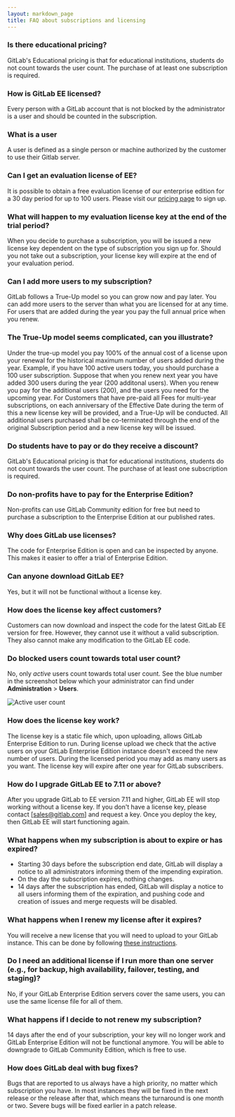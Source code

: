 ```yaml
---
layout: markdown_page
title: FAQ about subscriptions and licensing
---
```


### Is there educational pricing?

GitLab's Educational pricing is that for educational institutions, students do
not count towards the user count. The purchase of at least one subscription is
required.

### How is GitLab EE licensed?

Every person with a GitLab account that is not blocked by the administrator
is a user and should be counted in the subscription.

### What is a user
A user is defined as a single person or machine authorized by the customer to use their Gitlab server.

### Can I get an evaluation license of EE?

It is possible to obtain a free evaluation license of our enterprise edition for
a 30 day period for up to 100 users. Please visit our [pricing page] to sign up.

[pricing page]: https://about.gitlab.com/pricing

### What will happen to my evaluation license key at the end of the trial period?

When you decide to purchase a subscription, you will be issued a new license key
dependent on the type of subscription you sign up for. Should you not take out a
subscription, your license key will expire at the end of your evaluation period.

### Can I add more users to my subscription?

GitLab follows a True-Up model so you can grow now and pay later. You can add
more users to the server than what you are licensed for at any time. For users
that are added during the year you pay the full annual price when you renew.

### The True-Up model seems complicated, can you illustrate?

Under the true-up model you pay 100% of the annual cost of a license upon your renewal for the historical maximum number of users added during the year.
Example, if you have 100 active users today, you should purchase a 100 user subscription.
Suppose that when you renew next year you have added 300 users during the year (200 additonal users). When you renew you pay for the additional users (200),
and the users you need for the upcoming year. For Customers that have pre-paid all Fees for multi-year subscriptions, on each anniversary of the Effective
Date during the term of this a new license key will be provided, and a True-Up will be conducted. All additional users purchased shall be co-terminated through
the end of the original Subscription period and a new license key will be issued.

### Do students have to pay or do they receive a discount?

GitLab's Educational pricing is that for educational institutions, students do
not count towards the user count. The purchase of at least one subscription is
required.

### Do non-profits have to pay for the Enterprise Edition?

Non-profits can use GitLab Community edition for free but need to purchase a
subscription to the Enterprise Edition at our published rates.

### Why does GitLab use licenses?

The code for Enterprise Edition is open and can be inspected by anyone. This
makes it easier to offer a trial of Enterprise Edition.

### Can anyone download GitLab EE?

Yes, but it will not be functional without a license key.

### How does the license key affect customers?

Customers can now download and inspect the code for the latest GitLab EE version
for free. However, they cannot use it without a valid subscription. They also
cannot make any modification to the GitLab EE code.

### Do blocked users count towards total user count?

No, only _active_ users count towards total user count. See the blue number in
the screenshot below which your administrator can find under **Administration** >
**Users**.

![Active user count](/images/active_users_screenshot.png)

### How does the license key work?

The license key is a static file which, upon uploading, allows GitLab Enterprise
Edition to run. During license upload we check that the active users on your
GitLab Enterprise Edition instance doesn't exceed the new number of users.
During the licensed period you may add as many users as you want. The license
key will expire after one year for GitLab subscribers.

### How do I upgrade GitLab EE to 7.11 or above?

After you upgrade GitLab to EE version 7.11 and higher, GitLab EE will stop
working without a license key. If you don't have a license key, please contact
[sales@gitlab.com] and request a key. Once you deploy the key, then GitLab EE
will start functioning again.

### What happens when my subscription is about to expire or has expired?

- Starting 30 days before the subscription end date, GitLab will display a
  notice to all administrators informing them of the impending expiration.
- On the day the subscription expires, nothing changes.
- 14 days after the subscription has ended, GitLab will display a notice to all
  users informing them of the expiration, and pushing code and creation of
  issues and merge requests will be disabled.

### What happens when I renew my license after it expires?

You will receive a new license that you will need to upload to your GitLab instance. This can be done by following [these instructions](https://docs.gitlab.com/ee/user/admin_area/license.html).

### Do I need an additional license if I run more than one server (e.g., for backup, high availability, failover, testing, and staging)?

No, if your GitLab Enterprise Edition servers cover the same users, you can use
the same license file for all of them.

### What happens if I decide to not renew my subscription?

14 days after the end of your subscription, your key will no longer work and
GitLab Enterprise Edition will not be functional anymore. You will be able to
downgrade to GitLab Community Edition, which is free to use.

### How does GitLab deal with bug fixes?

Bugs that are reported to us always have a high priority, no matter which
subscription you have. In most instances they will be fixed in the next release
or the release after that, which means the turnaround is one month or two.
Severe bugs will be fixed earlier in a patch release.

